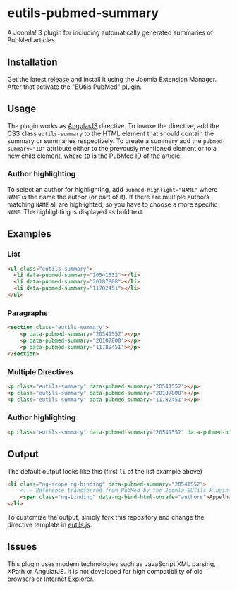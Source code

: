 eutils-pubmed-summary
=====================

A Joomla! 3 plugin for including automatically generated summaries of PubMed articles.

## Installation

Get the latest [release](releases) and install it using the Joomla Extension Manager. After that activate the "EUtils PubMed" plugin.

## Usage

The plugin works as [AngularJS](http://angularjs.org/) directive. To invoke the directive, add the CSS class ```eutils-summary``` to the HTML element that should contain the summary or summaries respectively. To create a summary add the ```pubmed-summary="ID"``` attribute either to the prevously mentioned element or to a new child element, where ```ID``` is the PubMed ID of the article.

### Author highlighting

To select an author for highlighting, add ```pubmed-highlight="NAME"``` where ```NAME``` is the name the author (or part of it). If there are multiple authors matching ```NAME``` all are highlighted, so you have to choose a more specific ```NAME```. The highlighting is displayed as bold text.

## Examples

### List

```html
<ul class="eutils-summary">
  <li data-pubmed-summary="20541552"></li>
  <li data-pubmed-summary="20107808"></li>
  <li data-pubmed-summary="11782451"></li>
</ul>
```

### Paragraphs
```html
<section class="eutils-summary">
	<p data-pubmed-summary="20541552"></p>
	<p data-pubmed-summary="20107808"></p>
	<p data-pubmed-summary="11782451"></p>
</section>
```

### Multiple Directives

```html
<p class="eutils-summary" data-pubmed-summary="20541552"></p>
<p class="eutils-summary" data-pubmed-summary="20107808"></p>
<p class="eutils-summary" data-pubmed-summary="11782451"></p>
```


### Author highlighting

```html
<p class="eutils-summary" data-pubmed-summary="20541552" data-pubmed-highlight="appelhagen"></p>
```

## Output

The default output looks like this (first ```li``` of the list example above)

```html
<li class="ng-scope ng-binding" data-pubmed-summary="20541552">
	<!-- Reference transferred from PubMed by the Joomla EUtils Plugin Version 1.2.0 -->
	<span class="ng-binding" data-ng-bind-html-unsafe="authors">Appelhagen I, Huep G, Lu GH, Strompen G, Weisshaar B, Sagasser M</span> (2010)<br>Weird fingers: functional analysis of WIP domain proteins.<br>FEBS Lett 584(14): 3116-22. <a href="http://www.ncbi.nlm.nih.gov/pubmed?term=20541552" target="_blank">PubMed</a>
</li>
```

To customize the output, simply fork this repository and change the directive template in [eutils.js](blob/master/js/eutils.js).

## Issues

This plugin uses modern technologies such as JavaScript XML parsing, XPath or AngularJS. It is not developed for high compatibility of old browsers or Internet Explorer.